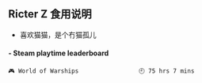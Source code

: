 ## Ricter Z 食用说明
- 喜欢猫猫，是个冇猫孤儿

<!-- steam-box start -->
#### - Steam playtime leaderboard
```text
🎮 World of Warships                 🕘 75 hrs 7 mins
```
<!-- Powered by https://github.com/YouEclipse/steam-box . -->
<!-- steam-box end -->
